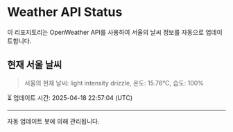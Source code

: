 
# Weather API Status

이 리포지토리는 OpenWeather API를 사용하여 서울의 날씨 정보를 자동으로 업데이트합니다.

## 현재 서울 날씨
> 서울의 현재 날씨: light intensity drizzle, 온도: 15.76°C, 습도: 100%

⏳ 업데이트 시간: 2025-04-18 22:57:04 (UTC)

---
자동 업데이트 봇에 의해 관리됩니다.
